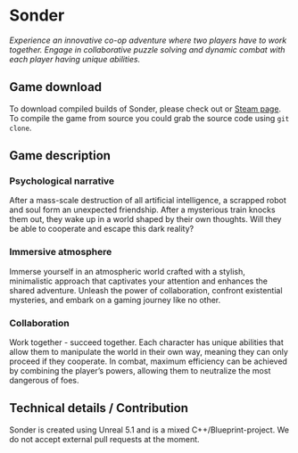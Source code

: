 # Sonder
*Experience an innovative co-op adventure where two players have to work together. Engage in collaborative puzzle solving and dynamic combat with each player having unique abilities.*


## Game download
To download compiled builds of Sonder, please check out or [Steam page](https://store.steampowered.com/app/2692570/Sonder/). To compile the game from source you could grab the source code using `git clone`.

## Game description
### Psychological narrative
After a mass-scale destruction of all artificial intelligence, a scrapped robot and soul form an unexpected friendship. After a mysterious train knocks them out, they wake up in a world shaped by their own thoughts. Will they be able to cooperate and escape this dark reality?
### Immersive atmosphere
Immerse yourself in an atmospheric world crafted with a stylish, minimalistic approach that captivates your attention and enhances the shared adventure. Unleash the power of collaboration, confront existential mysteries, and embark on a gaming journey like no other.
### Collaboration
Work together - succeed together. Each character has unique abilities that allow them to manipulate the world in their own way, meaning they can only proceed if they cooperate. In combat, maximum efficiency can be achieved by combining the player’s powers, allowing them to neutralize the most dangerous of foes.


## Technical details / Contribution
Sonder is created using Unreal 5.1 and is a mixed C++/Blueprint-project. We do not accept external pull requests at the moment.

